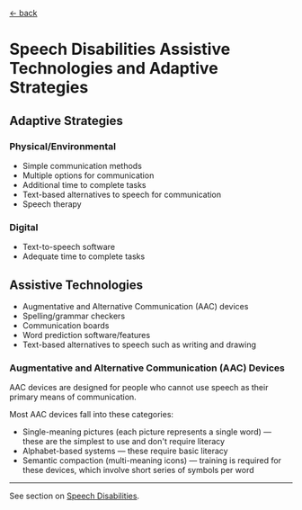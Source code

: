 [&larr; back](../index.md)

# Speech Disabilities Assistive Technologies and Adaptive Strategies

## Adaptive Strategies

### Physical/Environmental
* Simple communication methods
* Multiple options for communication
* Additional time to complete tasks
* Text-based alternatives to speech for communication
* Speech therapy

### Digital
* Text-to-speech software
* Adequate time to complete tasks

## Assistive Technologies
* Augmentative and Alternative Communication (AAC) devices
* Spelling/grammar checkers
* Communication boards
* Word prediction software/features
* Text-based alternatives to speech such as writing and drawing

### Augmentative and Alternative Communication (AAC) Devices
AAC devices are designed for people who cannot use speech as their primary means of communication.

Most AAC devices fall into these categories:
* Single-meaning pictures (each picture represents a single word) — these are the simplest to use and don't require literacy
* Alphabet-based systems — these require basic literacy
* Semantic compaction (multi-meaning icons) — training is required for these devices, which involve short series of symbols per word

---

See section on [Speech Disabilities](/1-disabilities-challenges-and-assistive-technologies/b-disabilities/speech-disabilities.md).